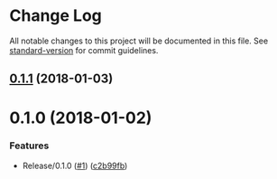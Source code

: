 # Change Log

All notable changes to this project will be documented in this file. See [standard-version](https://github.com/conventional-changelog/standard-version) for commit guidelines.

<a name="0.1.1"></a>
## [0.1.1](https://github.com/techcoop/form-google-sheets/compare/v0.1.0...v0.1.1) (2018-01-03)



<a name="0.1.0"></a>
# 0.1.0 (2018-01-02)


### Features

* Release/0.1.0 ([#1](https://github.com/techcoop/form-google-sheets/issues/1)) ([c2b99fb](https://github.com/techcoop/form-google-sheets/commit/c2b99fb))

